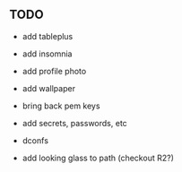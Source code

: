 ## TODO

- add tableplus
- add insomnia

- add profile photo
- add wallpaper

- bring back pem keys
- add secrets, passwords, etc

- dconfs

- add looking glass to path (checkout R2?)
